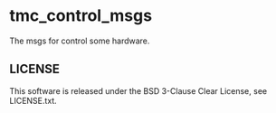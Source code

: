 # tmc_control_msgs

The msgs for control some hardware.

## LICENSE

This software is released under the BSD 3-Clause Clear License, see LICENSE.txt.

